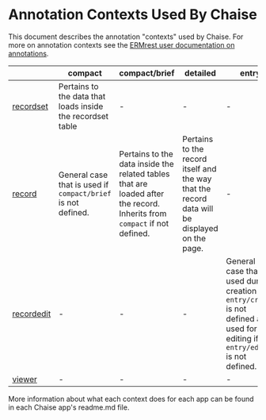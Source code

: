 # Annotation Contexts Used By Chaise

This document describes the annotation "contexts" used by Chaise. For more on annotation
contexts see the [ERMrest user documentation on annotations](https://github.com/informatics-isi-edu/ermrest/blob/master/user-doc/annotation.md).

|              | compact         | compact/brief | detailed        | entry | entry/edit | entry/create | filter | name | * |
|--------------|-----------------|---------------|-----------------|-------|------------|--------------|--------|------|---|
| [recordset](../recordset/readme.md)    | Pertains to the data that loads inside the recordset table       | -             | -        | -     | -          | -            | -      | -    | - |
| [record](../record/readme.md)   | General case that is used if `compact/brief` is not defined.       | Pertains to the data inside the related tables that are loaded after the record. Inherits from `compact` if not defined.             | Pertains to the record itself and the way that the record data will be displayed on the page.         | -     | -          | -            | -      | -    | - |
| [recordedit](../recordedit/readme.md)   | -       | -             | -        | General case that is used during creation if  `entry/create` is not defined and used for editing if `entry/edit` is not defined.    | Modifies the form that shows for editing. Inherits from `entry` if not defined.          | Modifies the form that shows for creation. Inherits from `entry` if not defined.            | -      | -    | - |
| [viewer](../viewer/readme.md)       | -       | -             | -        | -     | -          | -            | -      | -    | - |

More information about what each context does for each app can be found in each
Chaise app's readme.md file.
